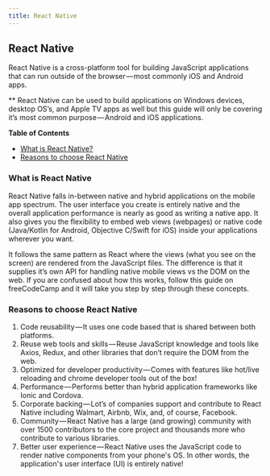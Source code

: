 ```yaml
---
title: React Native
---
```

## React Native

React Native is a cross-platform tool for building JavaScript applications that can run outside of the browser — most commonly iOS and Android apps.

** React Native can be used to build applications on Windows devices, desktop OS’s, and Apple TV apps as well but this guide will only be covering it’s most common purpose — Android and iOS applications.

**Table of Contents**
- [What is React Native?](#what-is-react-native)
- [Reasons to choose React Native](#reasons-to-choose-react-native)

### What is React Native

React Native falls in-between native and hybrid applications on the mobile app spectrum. The user interface you create is entirely native and the overall application performance is nearly as good as writing a native app. It also gives you the flexibility to embed web views (webpages) or native code (Java/Kotlin for Android, Objective C/Swift for iOS) inside your applications wherever you want.

It follows the same pattern as React where the views (what you see on the screen) are rendered from the JavaScript files. The difference is that it supplies it’s own API for handling native mobile views vs the DOM on the web. If you are confused about how this works, follow this guide on freeCodeCamp and it will take you step by step through these concepts.

### Reasons to choose React Native

1. Code reusability — It uses one code based that is shared between both platforms.
1. Reuse web tools and skills — Reuse JavaScript knowledge and tools like Axios, Redux, and other libraries that don’t require the DOM from the web.
1. Optimized for developer productivity — Comes with features like hot/live reloading and chrome developer tools out of the box!
1. Performance — Performs better than hybrid application frameworks like Ionic and Cordova.
1. Corporate backing — Lot’s of companies support and contribute to React Native including Walmart, Airbnb, Wix, and, of course, Facebook.
1. Community — React Native has a large (and growing) community with over 1500 contributors to the core project and thousands more who contribute to various libraries.
1. Better user experience — React Native uses the JavaScript code to render native components from your phone's OS. In other words, the application's user interface (UI) is entirely native!
